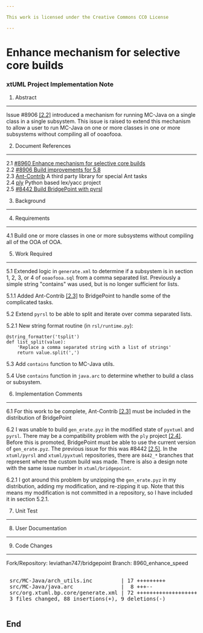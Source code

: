 ```yaml
---

This work is licensed under the Creative Commons CC0 License

---
```


# Enhance mechanism for selective core builds
### xtUML Project Implementation Note

1. Abstract
-----------
Issue #8906 [[2.2]](#2.2) introduced a mechanism for running MC-Java on a single
class in a single subsystem. This issue is raised to extend this mechanism to
allow a user to run MC-Java on one or more classes in one or more subsystems
without compiling all of ooaofooa.

2. Document References
----------------------
<a id="2.1"></a>2.1 [#8960 Enhance mechanism for selective core builds](https://support.onefact.net/issues/8960)  
<a id="2.2"></a>2.2 [#8906 Build improvements for 5.8](https://support.onefact.net/issues/8906)  
<a id="2.3"></a>2.3 [Ant-Contrib](http://ant-contrib.sourceforge.net/) A third party library for special Ant tasks  
<a id="2.4"></a>2.4 [ply](https://github.com/dabeaz/ply) Python based lex/yacc project  
<a id="2.5"></a>2.5 [#8442 Build BridgePoint with pyrsl](https://support.onefact.net/issues/8442)

3. Background
-------------

4. Requirements
---------------
4.1 Build one or more classes in one or more subsystems without compiling all of
the OOA of OOA.  

5. Work Required
----------------

5.1 Extended logic in `generate.xml` to determine if a subsystem is in section
1, 2, 3, or 4 of `ooaofooa.sql` from a comma separated list. Previously a simple
string "contains" was used, but is no longer sufficient for lists.

5.1.1 Added Ant-Contrib [[2.3]](#2.3) to BridgePoint to handle some of the
complicated tasks.

5.2 Extend `pyrsl` to be able to split and iterate over comma separated lists.

5.2.1 New string format routine (in `rsl/runtime.py`):
```
@string_formatter('tsplit')
def list_split(value):
    'Replace a comma separated string with a list of strings'
    return value.split(',')
```

5.3 Add `contains` function to MC-Java utils.

5.4 Use `contains` function in `java.arc` to determine whether to build a class
or subsystem.

6. Implementation Comments
--------------------------

6.1 For this work to be complete, Ant-Contrib [[2.3]](#2.3) must be included in
the distribution of BridgePoint

6.2 I was unable to build `gen_erate.pyz` in the modified state of `pyxtuml` and
`pyrsl`. There may be a compatibility problem with the `ply` project
[[2.4]](#2.4). Before this is promoted, BridgePoint must be able to use the
current version of `gen_erate.pyz`. The previous issue for this was #8442
[[2.5]](#2.5). In the `xtuml/pyrsl` and `xtuml/pyxtuml` repositories, there are
`8442_*` branches that represent where the custom build was made. There is also
a design note with the same issue number in `xtuml/bridgepoint`.

6.2.1 I got around this problem by unzipping the `gen_erate.pyz` in my
distribution, adding my modification, and re-zipping it up. Note that this means
my modification is not committed in a repository, so I have included it in
section 5.2.1.

7. Unit Test
------------

8. User Documentation
---------------------

9. Code Changes
---------------
Fork/Repository: leviathan747/bridgepoint
Branch: 8960_enhance_speed

<pre>

 src/MC-Java/arch_utils.inc         | 17 +++++++++
 src/MC-Java/java.arc               |  8 +++--
 src/org.xtuml.bp.core/generate.xml | 72 ++++++++++++++++++++++++++++++++++----
 3 files changed, 88 insertions(+), 9 deletions(-)

</pre>

End
---

